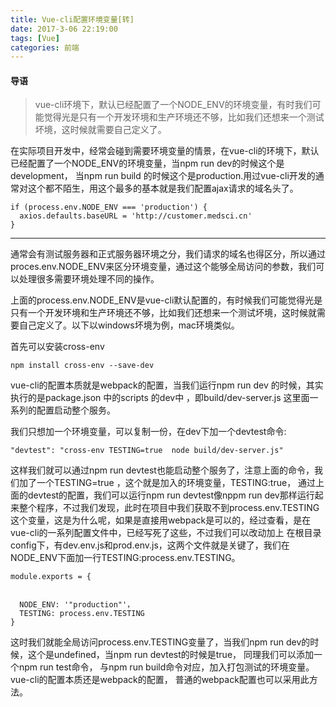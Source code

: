 ```yaml
---
title: Vue-cli配置环境变量[转]
date: 2017-3-06 22:19:00
tags: [Vue]
categories: 前端
---
```


#### 导语
> vue-cli环境下，默认已经配置了一个NODE_ENV的环境变量，有时我们可能觉得光是只有一个开发环境和生产环境还不够，比如我们还想来一个测试坏境，这时候就需要自己定义了。

<!--more-->
在实际项目开发中，经常会碰到需要环境变量的情景，在vue-cli的环境下，默认已经配置了一个NODE_ENV的环境变量，当npm run dev的时候这个是development， 当npm run build 的时候这个是production.用过vue-cli开发的通常对这个都不陌生，用这个最多的基本就是我们配置ajax请求的域名头了。

```
if (process.env.NODE_ENV === 'production') {
  axios.defaults.baseURL = 'http://customer.medsci.cn'
}
```

***
通常会有测试服务器和正式服务器环境之分，我们请求的域名也得区分，所以通过proces.env.NODE_ENV来区分环境变量，通过这个能够全局访问的参数，我们可以处理很多需要环境处理不同的操作。

上面的process.env.NODE_ENV是vue-cli默认配置的，有时候我们可能觉得光是只有一个开发环境和生产环境还不够，比如我们还想来一个测试坏境，这时候就需要自己定义了。以下以windows坏境为例，mac环境类似。

首先可以安装cross-env

```
npm install cross-env --save-dev
```

vue-cli的配置本质就是webpack的配置，当我们运行npm run dev 的时候，其实执行的是package.json 中的scripts 的dev中 ，即build/dev-server.js 这里面一系列的配置启动整个服务。

我们只想加一个环境变量，可以复制一份，在dev下加一个devtest命令:

```
"devtest": "cross-env TESTING=true  node build/dev-server.js"
```

这样我们就可以通过npm run devtest也能启动整个服务了，注意上面的命令，我们加了一个TESTING=true ，这个就是加入的环境变量，TESTING:true， 通过上面的devtest的配置，我们可以运行npm run devtest像nppm run dev那样运行起来整个程序，不过我们发现，此时在项目中我们获取不到process.env.TESTING这个变量，这是为什么呢，如果是直接用webpack是可以的，经过查看，是在vue-cli的一系列配置文件中，已经写死了这些，不过我们可以改动加上
在根目录 config下，有dev.env.js和prod.env.js，这两个文件就是关键了，我们在NODE_ENV下面加一行TESTING:process.env.TESTING。

```
module.exports = {


  NODE_ENV: '"production"'，
  TESTING: process.env.TESTING
}
```

这时我们就能全局访问process.env.TESTING变量了，当我们npm run dev的时候，这个是undefined，当npm run devtest的时候是true， 同理我们可以添加一个npm run test命令， 与npm run build命令对应，加入打包测试的环境变量。
vue-cli的配置本质还是webpack的配置， 普通的webpack配置也可以采用此方法。



